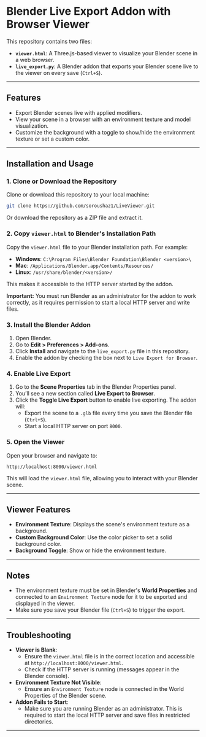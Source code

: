 
# Blender Live Export Addon with Browser Viewer

This repository contains two files:
- **`viewer.html`**: A Three.js-based viewer to visualize your Blender scene in a web browser.
- **`live_export.py`**: A Blender addon that exports your Blender scene live to the viewer on every save (`Ctrl+S`).

---

## Features
- Export Blender scenes live with applied modifiers.
- View your scene in a browser with an environment texture and model visualization.
- Customize the background with a toggle to show/hide the environment texture or set a custom color.

---

## Installation and Usage

### 1. Clone or Download the Repository
Clone or download this repository to your local machine:
```bash
git clone https://github.com/soroushaz1/LiveViewer.git
```

Or download the repository as a ZIP file and extract it.

### 2. Copy `viewer.html` to Blender's Installation Path
Copy the `viewer.html` file to your Blender installation path. For example:

- **Windows**: `C:\Program Files\Blender Foundation\Blender <version>\`
- **Mac**: `/Applications/Blender.app/Contents/Resources/`
- **Linux**: `/usr/share/blender/<version>/`

This makes it accessible to the HTTP server started by the addon.

**Important:** You must run Blender as an administrator for the addon to work correctly, as it requires permission to start a local HTTP server and write files.

### 3. Install the Blender Addon
1. Open Blender.
2. Go to **Edit > Preferences > Add-ons**.
3. Click **Install** and navigate to the `live_export.py` file in this repository.
4. Enable the addon by checking the box next to `Live Export for Browser`.

### 4. Enable Live Export
1. Go to the **Scene Properties** tab in the Blender Properties panel.
2. You’ll see a new section called **Live Export to Browser**.
3. Click the **Toggle Live Export** button to enable live exporting. The addon will:
   - Export the scene to a `.glb` file every time you save the Blender file (`Ctrl+S`).
   - Start a local HTTP server on port `8000`.


### 5. Open the Viewer
Open your browser and navigate to:
```
http://localhost:8000/viewer.html
```

This will load the `viewer.html` file, allowing you to interact with your Blender scene.

---

## Viewer Features
- **Environment Texture**: Displays the scene's environment texture as a background.
- **Custom Background Color**: Use the color picker to set a solid background color.
- **Background Toggle**: Show or hide the environment texture.

---

## Notes
- The environment texture must be set in Blender's **World Properties** and connected to an `Environment Texture` node for it to be exported and displayed in the viewer.
- Make sure you save your Blender file (`Ctrl+S`) to trigger the export.

---

## Troubleshooting
- **Viewer is Blank**:
  - Ensure the `viewer.html` file is in the correct location and accessible at `http://localhost:8000/viewer.html`.
  - Check if the HTTP server is running (messages appear in the Blender console).
- **Environment Texture Not Visible**:
  - Ensure an `Environment Texture` node is connected in the World Properties of the Blender scene.
- **Addon Fails to Start**:
  - Make sure you are running Blender as an administrator. This is required to start the local HTTP server and save files in restricted directories.

---